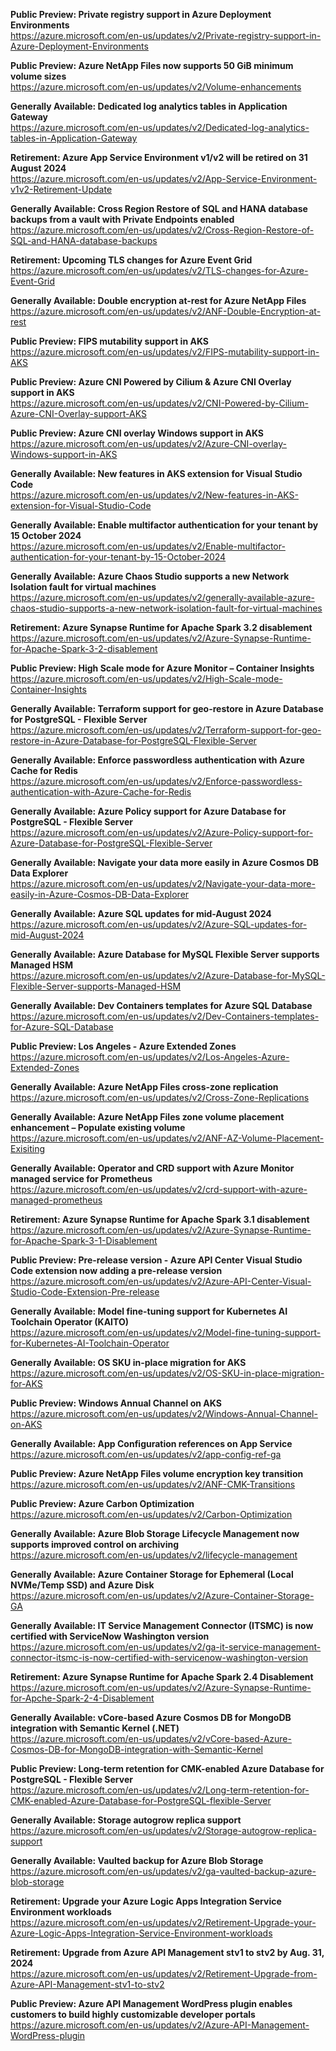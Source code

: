 **Public Preview: Private registry support in Azure Deployment Environments**  
https://azure.microsoft.com/en-us/updates/v2/Private-registry-support-in-Azure-Deployment-Environments

**Public Preview: Azure NetApp Files now supports 50 GiB minimum volume sizes**  
https://azure.microsoft.com/en-us/updates/v2/Volume-enhancements

**Generally Available: Dedicated log analytics tables in Application Gateway**  
https://azure.microsoft.com/en-us/updates/v2/Dedicated-log-analytics-tables-in-Application-Gateway

**Retirement: Azure App Service Environment v1/v2 will be retired on 31 August 2024**  
https://azure.microsoft.com/en-us/updates/v2/App-Service-Environment-v1v2-Retirement-Update

**Generally Available: Cross Region Restore of SQL and HANA database backups from a vault with Private Endpoints enabled**  
https://azure.microsoft.com/en-us/updates/v2/Cross-Region-Restore-of-SQL-and-HANA-database-backups

**Retirement: Upcoming TLS changes for Azure Event Grid**  
https://azure.microsoft.com/en-us/updates/v2/TLS-changes-for-Azure-Event-Grid

**Generally Available: Double encryption at-rest for Azure NetApp Files**  
https://azure.microsoft.com/en-us/updates/v2/ANF-Double-Encryption-at-rest

**Public Preview: FIPS mutability support in AKS**  
https://azure.microsoft.com/en-us/updates/v2/FIPS-mutability-support-in-AKS

**Public Preview: Azure CNI Powered by Cilium & Azure CNI Overlay support in AKS**  
https://azure.microsoft.com/en-us/updates/v2/CNI-Powered-by-Cilium-Azure-CNI-Overlay-support-AKS

**Public Preview: Azure CNI overlay Windows support in AKS**  
https://azure.microsoft.com/en-us/updates/v2/Azure-CNI-overlay-Windows-support-in-AKS

**Generally Available: New features in AKS extension for Visual Studio Code**  
https://azure.microsoft.com/en-us/updates/v2/New-features-in-AKS-extension-for-Visual-Studio-Code

**Generally Available: Enable multifactor authentication for your tenant by 15 October 2024**  
https://azure.microsoft.com/en-us/updates/v2/Enable-multifactor-authentication-for-your-tenant-by-15-October-2024

**Generally Available: Azure Chaos Studio supports a new Network Isolation fault for virtual machines**  
https://azure.microsoft.com/en-us/updates/v2/generally-available-azure-chaos-studio-supports-a-new-network-isolation-fault-for-virtual-machines

**Retirement: Azure Synapse Runtime for Apache Spark 3.2 disablement**  
https://azure.microsoft.com/en-us/updates/v2/Azure-Synapse-Runtime-for-Apache-Spark-3-2-disablement

**Public Preview: High Scale mode for Azure Monitor – Container Insights**  
https://azure.microsoft.com/en-us/updates/v2/High-Scale-mode-Container-Insights

**Generally Available: Terraform support for geo-restore in Azure Database for PostgreSQL - Flexible Server**  
https://azure.microsoft.com/en-us/updates/v2/Terraform-support-for-geo-restore-in-Azure-Database-for-PostgreSQL-Flexible-Server

**Generally Available: Enforce passwordless authentication with Azure Cache for Redis**  
https://azure.microsoft.com/en-us/updates/v2/Enforce-passwordless-authentication-with-Azure-Cache-for-Redis

**Generally Available: Azure Policy support for Azure Database for PostgreSQL - Flexible Server**  
https://azure.microsoft.com/en-us/updates/v2/Azure-Policy-support-for-Azure-Database-for-PostgreSQL-Flexible-Server

**Generally Available: Navigate your data more easily in Azure Cosmos DB Data Explorer**  
https://azure.microsoft.com/en-us/updates/v2/Navigate-your-data-more-easily-in-Azure-Cosmos-DB-Data-Explorer

**Generally Available: Azure SQL updates for mid-August 2024**  
https://azure.microsoft.com/en-us/updates/v2/Azure-SQL-updates-for-mid-August-2024

**Generally Available: Azure Database for MySQL Flexible Server supports Managed HSM**  
https://azure.microsoft.com/en-us/updates/v2/Azure-Database-for-MySQL-Flexible-Server-supports-Managed-HSM

**Generally Available: Dev Containers templates for Azure SQL Database**  
https://azure.microsoft.com/en-us/updates/v2/Dev-Containers-templates-for-Azure-SQL-Database

**Public Preview: Los Angeles - Azure Extended Zones**  
https://azure.microsoft.com/en-us/updates/v2/Los-Angeles-Azure-Extended-Zones

**Generally Available: Azure NetApp Files cross-zone replication**  
https://azure.microsoft.com/en-us/updates/v2/Cross-Zone-Replications

**Generally Available: Azure NetApp Files zone volume placement enhancement – Populate existing volume**  
https://azure.microsoft.com/en-us/updates/v2/ANF-AZ-Volume-Placement-Exisiting

**Generally Available: Operator and CRD support with Azure Monitor managed service for Prometheus**  
https://azure.microsoft.com/en-us/updates/v2/crd-support-with-azure-managed-prometheus

**Retirement: Azure Synapse Runtime for Apache Spark 3.1 disablement**  
https://azure.microsoft.com/en-us/updates/v2/Azure-Synapse-Runtime-for-Apache-Spark-3-1-Disablement

**Public Preview: Pre-release version - Azure API Center Visual Studio Code extension now adding a pre-release version**  
https://azure.microsoft.com/en-us/updates/v2/Azure-API-Center-Visual-Studio-Code-Extension-Pre-release

**Generally Available: Model fine-tuning support for Kubernetes AI Toolchain Operator (KAITO)**  
https://azure.microsoft.com/en-us/updates/v2/Model-fine-tuning-support-for-Kubernetes-AI-Toolchain-Operator

**Generally Available: OS SKU in-place migration for AKS**  
https://azure.microsoft.com/en-us/updates/v2/OS-SKU-in-place-migration-for-AKS

**Public Preview: Windows Annual Channel on AKS**  
https://azure.microsoft.com/en-us/updates/v2/Windows-Annual-Channel-on-AKS

**Generally Available: App Configuration references on App Service**  
https://azure.microsoft.com/en-us/updates/v2/app-config-ref-ga

**Public Preview: Azure NetApp Files volume encryption key transition**  
https://azure.microsoft.com/en-us/updates/v2/ANF-CMK-Transitions

**Public Preview: Azure Carbon Optimization**  
https://azure.microsoft.com/en-us/updates/v2/Carbon-Optimization

**Generally Available: Azure Blob Storage Lifecycle Management now supports improved control on archiving**  
https://azure.microsoft.com/en-us/updates/v2/lifecycle-management

**Generally Available: Azure Container Storage for Ephemeral (Local NVMe/Temp SSD) and Azure Disk**  
https://azure.microsoft.com/en-us/updates/v2/Azure-Container-Storage-GA

**Generally Available: IT Service Management Connector (ITSMC) is now certified with ServiceNow Washington version**  
https://azure.microsoft.com/en-us/updates/v2/ga-it-service-management-connector-itsmc-is-now-certified-with-servicenow-washington-version

**Retirement: Azure Synapse Runtime for Apache Spark 2.4 Disablement**  
https://azure.microsoft.com/en-us/updates/v2/Azure-Synapse-Runtime-for-Apche-Spark-2-4-Disablement

**Generally Available: vCore-based Azure Cosmos DB for MongoDB integration with Semantic Kernel (.NET)**  
https://azure.microsoft.com/en-us/updates/v2/vCore-based-Azure-Cosmos-DB-for-MongoDB-integration-with-Semantic-Kernel

**Public Preview: Long-term retention for CMK-enabled Azure Database for PostgreSQL - Flexible Server**  
https://azure.microsoft.com/en-us/updates/v2/Long-term-retention-for-CMK-enabled-Azure-Database-for-PostgreSQL-flexible-Server

**Generally Available: Storage autogrow replica support**  
https://azure.microsoft.com/en-us/updates/v2/Storage-autogrow-replica-support

**Generally Available: Vaulted backup for Azure Blob Storage**  
https://azure.microsoft.com/en-us/updates/v2/ga-vaulted-backup-azure-blob-storage

**Retirement: Upgrade your Azure Logic Apps Integration Service Environment workloads**  
https://azure.microsoft.com/en-us/updates/v2/Retirement-Upgrade-your-Azure-Logic-Apps-Integration-Service-Environment-workloads

**Retirement: Upgrade from Azure API Management stv1 to stv2 by Aug. 31, 2024**  
https://azure.microsoft.com/en-us/updates/v2/Retirement-Upgrade-from-Azure-API-Management-stv1-to-stv2

**Public Preview: Azure API Management WordPress plugin enables customers to build highly customizable developer portals**  
https://azure.microsoft.com/en-us/updates/v2/Azure-API-Management-WordPress-plugin